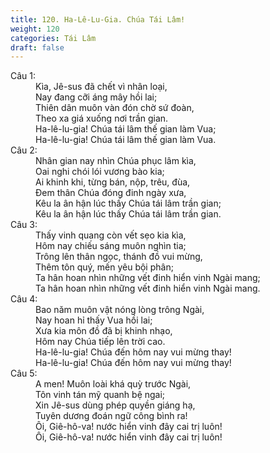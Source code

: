 ```yaml
---
title: 120. Ha-Lê-Lu-Gia. Chúa Tái Lâm!
weight: 120
categories: Tái Lâm
draft: false
---
```

<dl><dt>Câu 1:</dt><dd data-verse="1">Kìa, Jê-sus đã chết vì nhân loại, <br/>Nay đang cỡi áng mây hồi lai; <br/>Thiên dân muôn vàn đón chờ sứ đoàn, <br/>Theo xa giá xuống nơi trần gian. <br/>Ha-lê-lu-gia! Chúa tái lâm thế gian làm Vua; <br/>Ha-lê-lu-gia! Chúa tái lâm thế gian làm Vua. </dd><dt>Câu 2:</dt><dd data-verse="2">Nhân gian nay nhìn Chúa phục lâm kìa, <br/>Oai nghi chói lói vương bào kia; <br/>Ai khinh khi, từng bán, nộp, trêu, đùa, <br/>Đem thân Chúa đóng đinh ngày xưa, <br/>Kêu la ân hận lúc thấy Chúa tái lâm trần gian; <br/>Kêu la ân hận lúc thấy Chúa tái lâm trần gian. </dd><dt>Câu 3:</dt><dd data-verse="3">Thấy vinh quang còn vết sẹo kia kìa, <br/>Hôm nay chiếu sáng muôn nghìn tia; <br/>Trông lên thân ngọc, thánh đồ vui mừng, <br/>Thêm tôn quý, mến yêu bội phân; <br/>Ta hân hoan nhìn những vết đinh hiển vinh Ngài mang; <br/>Ta hân hoan nhìn những vết đinh hiển vinh Ngài mang. </dd><dt>Câu 4:</dt><dd data-verse="4">Bao năm muôn vật nóng lòng trông Ngài, <br/>Nay hoan hỉ thấy Vua hồi lai; <br/>Xưa kia môn đồ đã bị khinh nhạo, <br/>Hôm nay Chúa tiếp lên trời cao. <br/>Ha-lê-lu-gia! Chúa đến hôm nay vui mừng thay! <br/>Ha-lê-lu-gia! Chúa đến hôm nay vui mừng thay! </dd><dt>Câu 5:</dt><dd data-verse="5">A men! Muôn loài khá quỳ trước Ngài, <br/>Tôn vinh tán mỹ quanh bệ ngai; <br/>Xin Jê-sus dùng phép quyền giáng hạ, <br/>Tuyên dương đoán ngữ công bình ra! <br/>Ôi, Giê-hô-va! nước hiển vinh đây cai trị luôn! <br/>Ôi, Giê-hô-va! nước hiển vinh đây cai trị luôn! </dd></dl>